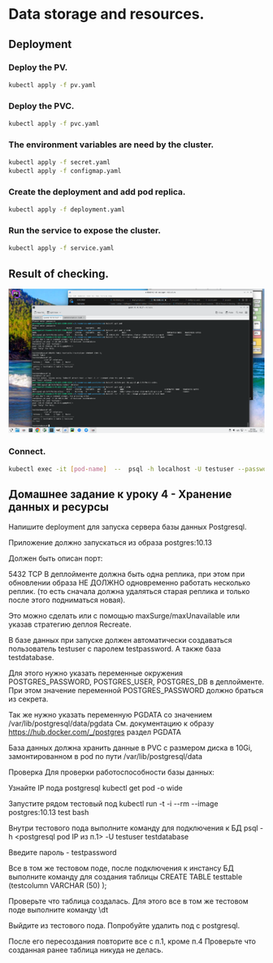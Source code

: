 # Data storage and resources.

## Deployment

### Deploy the PV.
```bash
kubectl apply -f pv.yaml
```

### Deploy the PVC.
```bash
kubectl apply -f pvc.yaml
```

### The environment variables are need by the cluster.
```bash
kubectl apply -f secret.yaml
kubectl apply -f configmap.yaml
```

### Create the deployment and add pod replica.
```bash
kubectl apply -f deployment.yaml
```

### Run the service to expose the cluster.
```bash
kubectl apply -f service.yaml
```

## Result of checking.

![alt text](https://github.com/anton-png/conteinerization/blob/main/assets/IMG_02.png?raw=true)

### Connect.
```bash
kubectl exec -it [pod-name]  --  psql -h localhost -U testuser --password -p 5432 testdatabase
```



## Домашнее задание к уроку 4 - Хранение данных и ресурсы
Напишите deployment для запуска сервера базы данных Postgresql.

Приложение должно запускаться из образа postgres:10.13

Должен быть описан порт:

5432 TCP
В деплойменте должна быть одна реплика, при этом при обновлении образа НЕ ДОЛЖНО одновременно работать несколько реплик. (то есть сначала должна удаляться старая реплика и только после этого подниматься новая).

Это можно сделать или с помощью maxSurge/maxUnavailable или указав стратегию деплоя Recreate.

В базе данных при запуске должен автоматически создаваться пользователь testuser с паролем testpassword. А также база testdatabase.

Для этого нужно указать переменные окружения POSTGRES_PASSWORD, POSTGRES_USER, POSTGRES_DB в деплойменте. При этом значение переменной POSTGRES_PASSWORD должно браться из секрета.

Так же нужно указать переменную PGDATA со значением /var/lib/postgresql/data/pgdata См. документацию к образу https://hub.docker.com/_/postgres раздел PGDATA

База данных должна хранить данные в PVC c размером диска в 10Gi, замонтированном в pod по пути /var/lib/postgresql/data

Проверка
Для проверки работоспособности базы данных:

Узнайте IP пода postgresql
kubectl get pod -o wide

Запустите рядом тестовый под
kubectl run -t -i --rm --image postgres:10.13 test bash

Внутри тестового пода выполните команду для подключения к БД
psql -h <postgresql pod IP из п.1> -U testuser testdatabase

Введите пароль - testpassword

Все в том же тестовом поде, после подключения к инстансу БД выполните команду для создания таблицы
CREATE TABLE testtable (testcolumn VARCHAR (50) );

Проверьте что таблица создалась. Для этого все в том же тестовом поде выполните команду
\dt

Выйдите из тестового пода. Попробуйте удалить под с postgresql.

После его пересоздания повторите все с п.1, кроме п.4 Проверьте что созданная ранее таблица никуда не делась.